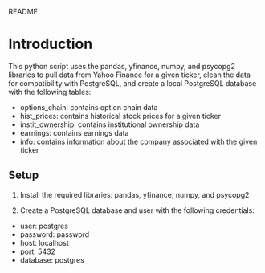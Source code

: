 README
# Introduction
This python script uses the pandas, yfinance, numpy, and psycopg2 libraries to pull data from Yahoo Finance for a given ticker, clean the data for compatibility with PostgreSQL, and create a local PostgreSQL database with the following tables:

- options_chain: contains option chain data
- hist_prices: contains historical stock prices for a given ticker
- instit_ownership: contains institutional ownership data
- earnings: contains earnings data
- info: contains information about the company associated with the given ticker

## Setup
1. Install the required libraries: pandas, yfinance, numpy, and psycopg2

2. Create a PostgreSQL database and user with the following credentials:

- user: postgres
- password: password
- host: localhost
- port: 5432
- database: postgres
